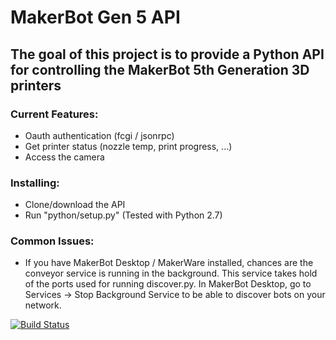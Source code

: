 # MakerBot Gen 5 API

## The goal of this project is to provide a Python API for controlling the MakerBot 5th Generation 3D printers

### Current Features:
 * Oauth authentication (fcgi / jsonrpc) 
 * Get printer status (nozzle temp, print progress, ...)
 * Access the camera
 
### Installing:
 * Clone/download the API
 * Run "python/setup.py" (Tested with Python 2.7)
 
### Common Issues:
 * If you have MakerBot Desktop / MakerWare installed, chances are the conveyor service is running in the background. This service takes hold of the ports used for running discover.py. In MakerBot Desktop, go to Services -> Stop Background Service to be able to discover bots on your network.
 
[![Build Status](https://travis-ci.org/gryphius/makerbot-gen5-api.svg)](https://travis-ci.org/gryphius/makerbot-gen5-api)
